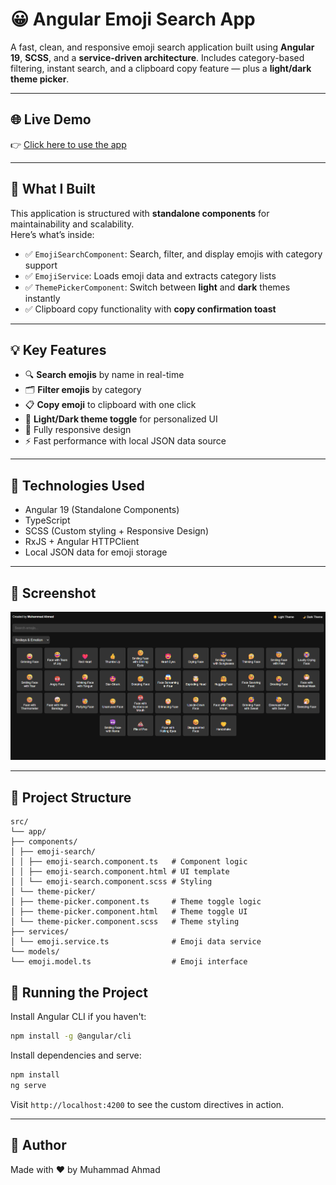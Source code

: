 # 😀 Angular Emoji Search App

A fast, clean, and responsive emoji search application built using **Angular 19**, **SCSS**, and a **service-driven architecture**. Includes category-based filtering, instant search, and a clipboard copy feature — plus a **light/dark theme picker**.

---

## 🌐 Live Demo

👉 [Click here to use the app](https://ahmad-889.github.io/emoji-search/)

---

## 🎯 What I Built

This application is structured with **standalone components** for maintainability and scalability.  
Here’s what’s inside:

* ✅ `EmojiSearchComponent`: Search, filter, and display emojis with category support  
* ✅ `EmojiService`: Loads emoji data and extracts category lists  
* ✅ `ThemePickerComponent`: Switch between **light** and **dark** themes instantly  
* ✅ Clipboard copy functionality with **copy confirmation toast**  

---

## 💡 Key Features

* 🔍 **Search emojis** by name in real-time  
* 🗂️ **Filter emojis** by category  
* 📋 **Copy emoji** to clipboard with one click  
* 🎨 **Light/Dark theme toggle** for personalized UI  
* 📱 Fully responsive design  
* ⚡ Fast performance with local JSON data source  

---

## 🧱 Technologies Used

* Angular 19 (Standalone Components)
* TypeScript
* SCSS (Custom styling + Responsive Design)
* RxJS + Angular HTTPClient
* Local JSON data for emoji storage

---

## 📸 Screenshot

![Emoji Search UI](public/screenshot.png)

---

## 📁 Project Structure

```
src/
└── app/
├── components/
│ ├── emoji-search/
│ │ ├── emoji-search.component.ts   # Component logic
│ │ ├── emoji-search.component.html # UI template
│ │ └── emoji-search.component.scss # Styling
│ └── theme-picker/
│ ├── theme-picker.component.ts     # Theme toggle logic
│ ├── theme-picker.component.html   # Theme toggle UI
│ └── theme-picker.component.scss   # Theme styling
├── services/
│ └── emoji.service.ts              # Emoji data service
└── models/
└── emoji.model.ts                  # Emoji interface
```

## 🚀 Running the Project

Install Angular CLI if you haven't:

```bash
npm install -g @angular/cli
```

Install dependencies and serve:

```bash
npm install
ng serve
```

Visit `http://localhost:4200` to see the custom directives in action.

---

## 🔗 Author
Made with ❤️ by
Muhammad Ahmad
